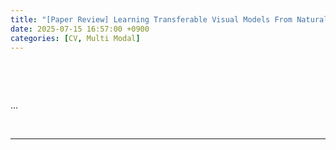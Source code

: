 ```yaml
---
title: "[Paper Review] Learning Transferable Visual Models From Natural Language Supervision"
date: 2025-07-15 16:57:00 +0900
categories: [CV, Multi Modal]
---
```


&nbsp;

<br>

...

<br>

---
